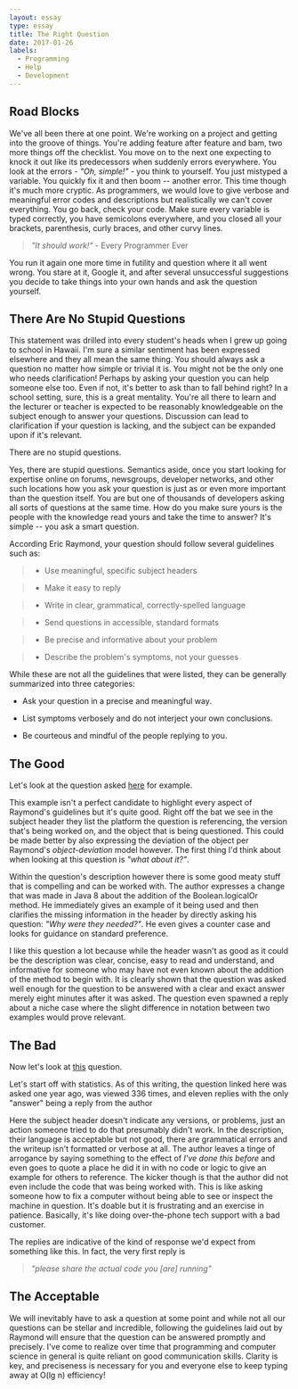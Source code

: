 ```yaml
---
layout: essay
type: essay
title: The Right Question
date: 2017-01-26
labels:
  - Programming
  - Help
  - Development
---
```


## Road Blocks

We've all been there at one point. We're working on a project and getting into the groove of things. You're adding feature after feature and bam, two more things off the checklist. You move on to the next one expecting to knock it out like its predecessors when suddenly errors everywhere. You look at the errors - *"Oh, simple!"* - you think to yourself. You just mistyped a variable. You quickly fix it and then boom -- another error. This time though it's much more cryptic. As programmers, we would love to give verbose and meaningful error codes and descriptions but realistically we can't cover everything. You go back, check your code. Make sure every variable is typed correctly, you have semicolons everywhere, and you closed all your brackets, parenthesis, curly braces, and other curvy lines. 

> *"It should work!"* - Every Programmer Ever

You run it again one more time in futility and question where it all went wrong. You stare at it, Google it, and after several unsuccessful suggestions you decide to take things into your own hands and ask the question yourself.

## There Are No Stupid Questions

This statement was drilled into every student's heads when I grew up going to school in Hawaii. I'm sure a similar sentiment has been expressed elsewhere and they all mean the same thing. You should always ask a question no matter how simple or trivial it is. You might not be the only one who needs clarification! Perhaps by asking your question you can help someone else too. Even if not, it's better to ask than to fall behind right? In a school setting, sure, this is a great mentality. You're all there to learn and the lecturer or teacher is expected to be reasonably knowledgeable on the subject enough to answer your questions. Discussion can lead to clarification if your question is lacking, and the subject can be expanded upon if it's relevant. 

There are no stupid questions.

Yes, there are stupid questions. Semantics aside, once you start looking for expertise online on forums, newsgroups, developer networks, and other such locations how you ask your question is just as or even more important than the question itself. You are but one of thousands of developers asking all sorts of questions at the same time. How do you make sure yours is the people with the knowledge read yours and take the time to answer? It's simple -- you ask a smart question.

According Eric Raymond, your question should follow several guidelines such as:

> * Use meaningful, specific subject headers

> * Make it easy to reply

> * Write in clear, grammatical, correctly-spelled language

> * Send questions in accessible, standard formats

> * Be precise and informative about your problem

> * Describe the problem's symptoms, not your guesses

While these are not all the guidelines that were listed, they can be generally summarized into three categories:

  * Ask your question in a precise and meaningful way.
  
  * List symptoms verbosely and do not interject your own conclusions.
  
  * Be courteous and mindful of the people replying to you.


## The Good
Let's look at the question asked 
[here](http://stackoverflow.com/questions/41736767/java-8-boolean-logicalor-method) for example.

This example isn't a perfect candidate to highlight every aspect of Raymond's guidelines but it's quite good. Right off the bat we see in the subject header they list the platform the question is referencing, the version that's being worked on, and the object that is being questioned. This could be made better by also expressing the deviation of the object per Raymond's *object-deviation* model however. The first thing I'd think about when looking at this question is *"what about it?"*.

Within the question's description however there is some good meaty stuff that is compelling and can be worked with. The author expresses a change that was made in Java 8 about the addition of the Boolean.logicalOr method. He immediately gives an example of it being used and then clarifies the missing information in the header by directly asking his question: *"Why were they needed?"*. He even gives a counter case and looks for guidance on standard preference.

I like this question a lot because while the header wasn't as good as it could be the description was clear, concise, easy to read and understand, and informative for someone who may have not even known about the addition of the method to begin with. It is clearly shown that the question was asked well enough for the question to be answered with a clear and exact answer merely eight minutes after it was asked. The question even spawned a reply about a niche case where the slight difference in notation between two examples would prove relevant.

## The Bad
Now let's look at [this](http://stackoverflow.com/questions/32480662/sphinx-search-in-codeigniter) question.

Let's start off with statistics. As of this writing, the question linked here was asked one year ago, was viewed 336 times, and eleven replies with the only "answer" being a reply from the author 

Here the subject header doesn't indicate any versions, or problems, just an action someone tried to do that presumably didn't work. In the description, their language is acceptable but not good, there are grammatical errors and the writeup isn't formatted or verbose at all. The author leaves a tinge of arrogance by saying something to the effect of *I've done this before* and even goes to quote a place he did it in with no code or logic to give an example for others to reference. The kicker though is that the author did not even include the code that was being worked with. This is like asking someone how to fix a computer without being able to see or inspect the machine in question. It's doable but it is frustrating and an exercise in patience. Basically, it's like doing over-the-phone tech support with a bad customer. 

The replies are indicative of the kind of response we'd expect from something like this. In fact, the very first reply is 

> *"please share the actual code you [are] running"*

## The Acceptable

We will inevitably have to ask a question at some point and while not all our questions can be stellar and incredible, following the guidelines laid out by Raymond will ensure that the question can be answered promptly and precisely. I've come to realize over time that programming and computer science in general is quite reliant on good communication skills. Clarity is key, and preciseness is necessary for you and everyone else to keep typing away at O(lg n) efficiency! 

